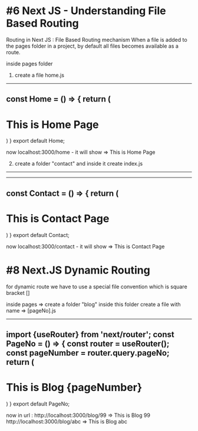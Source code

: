 #6 Next JS - Understanding File Based Routing
==============================================

Routing in Next JS : File Based Routing mechanism
When a file is added to the pages folder in a project, by default all files becomes available as a route.


inside pages folder 
1. create a file home.js 
----------------------------
const Home = () => {
    return (
        <h1>
          This is Home Page  
        </h1>
    )
}
export default Home;
----------------------------
now localhost:3000/home - it will show =>  This is Home Page  


2. create a folder "contact" and inside it create index.js
------------------------------------------------------------

----------------------------
const Contact = () => {
    return (
        <h1>
          This is Contact Page  
        </h1>
    )
}
export default Contact;
----------------------------

now localhost:3000/contact - it will show =>  This is Contact Page


#8 Next.JS Dynamic Routing
===========================
for dynamic route we have to use a special file convention which is square bracket []

inside pages => create a folder "blog"
inside this folder create a file with name => [pageNo].js

----------------------------------------------------
import {useRouter} from 'next/router';
const PageNo = () => {
    const router = useRouter();
    const pageNumber = router.query.pageNo;
    return (
        <h1>
            This is Blog {pageNumber}
        </h1>
    )
}
export default PageNo;
----------------------------------------------------


now in url : 
http://localhost:3000/blog/99 => This is Blog 99
http://localhost:3000/blog/abc => This is Blog abc




